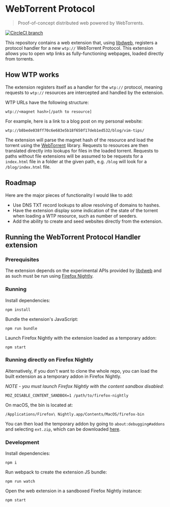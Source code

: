 WebTorrent Protocol
===================

> Proof-of-concept distributed web powered by WebTorrents.

[![CircleCI branch](https://img.shields.io/circleci/project/github/tom-james-watson/wtp-ext/master.svg)](https://circleci.com/gh/tom-james-watson/workflows/wtp-ext/tree/master)

This repository contains a web extension that, using [libdweb](https://github.com/mozilla/libdweb/), registers a protocol handler for a new `wtp://` WebTorrent Protocol. This extension allows you to open wtp links as fully-functioning webpages, loaded directly from torrents.

## How WTP works

The extension registers itself as a handler for the `wtp://` protocol, meaning requests to `wtp://` resources are intercepted and handled by the extension.

WTP URLs have the following structure:

`wtp://<magnet hash>[/path to resource]`

For example, here is a link to a blog post on my personal website:

`wtp://b8bede038ff70c6e683e5b18f650f17deb1ed532/blog/vim-tips/`

The extension will parse the magnet hash of the resource and load the torrent using the [WebTorrent](https://github.com/webtorrent/webtorrent) library. Requests to resources are then translated directly into lookups for files in the loaded torrent. Requests to paths without file extensions will be assumed to be requests for a `index.html` file in a folder at the given path, e.g. `/blog` will look for a `/blog/index.html` file.

## Roadmap

Here are the major pieces of functionality I would like to add:

* Use DNS TXT record lookups to allow resolving of domains to hashes.
* Have the extension display some indication of the state of the torrent when loading a WTP resource, such as number of seeders.
* Add the ability to create and seed websites directly from the extension.

## Running the WebTorrent Protocol Handler extension

### Prerequisites

The extension depends on the experimental APIs provided by [libdweb](https://github.com/mozilla/libdweb/) and as such must be run using [Firefox Nightly](https://www.mozilla.org/en-US/firefox/nightly/all/?q=English%20(US)).

### Running

Install dependencies:

```
npm install
```

Bundle the extension's JavaScript:

```
npm run bundle
```

Launch Firefox Nightly with the extension loaded as a temporary addon:

```
npm start
```

### Running directly on Firefox Nightly

Alternatively, if you don't want to clone the whole repo, you can load the built extension as a temporary addon in Firefox Nightly.

*NOTE - you must launch Firefox Nightly with the content sandbox disabled*:

```
MOZ_DISABLE_CONTENT_SANDBOX=1 /path/to/firefox-nightly
```

On macOS, the bin is located at:

```
/Applications/Firefox\ Nightly.app/Contents/MacOS/firefox-bin
```

You can then load the temporary addon by going to `about:debugging#addons` and selecting `ext.zip`, which can be downloaded [here](https://github.com/tom-james-watson/wtp-ext/releases/latest).

### Development

Install dependencies:

```
npm i
```

Run webpack to create the extension JS bundle:

```
npm run watch
```

Open the web extension in a sandboxed Firefox Nightly instance:

```
npm start
```
